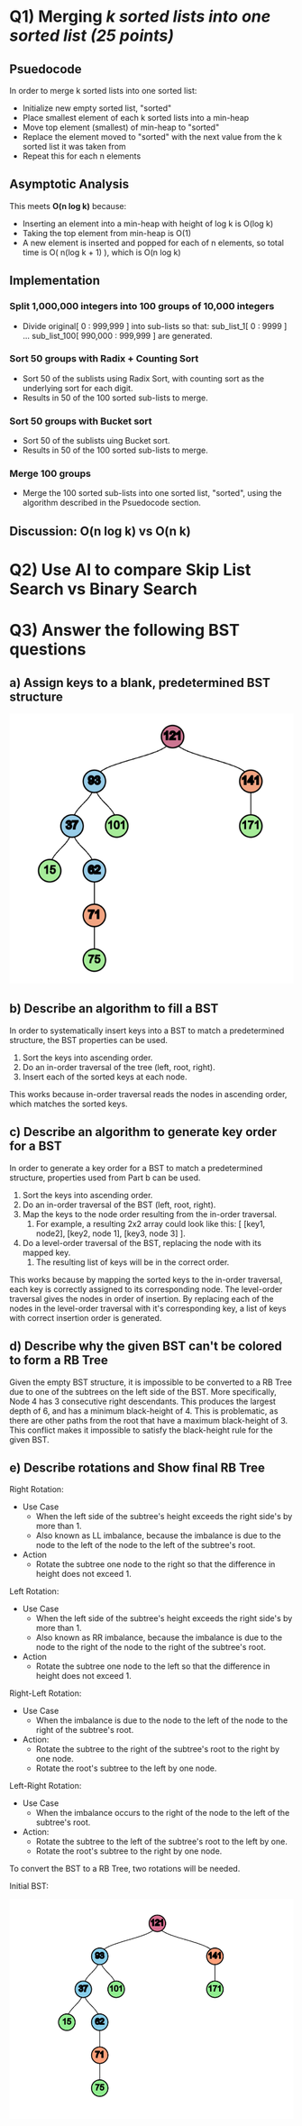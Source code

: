 # Q1) Merging *k **sorted* lists into one sorted list (25 points)**

## Psuedocode

In order to merge k sorted lists into one sorted list:

- Initialize new empty sorted list, "sorted"
- Place smallest element of each k sorted lists into a min-heap
- Move top element (smallest) of min-heap to "sorted"
- Replace the element moved to "sorted" with the next value from the k sorted list it was taken from
- Repeat this for each n elements

## Asymptotic Analysis

This meets **O(n log k)** because:

- Inserting an element into a min-heap with height of log k is O(log k)
- Taking the top element from min-heap is O(1)
- A new element is inserted and popped for each of n elements, so total time is O( n(log k + 1) ), which is O(n log k)

## Implementation

### Split 1,000,000 integers into 100 groups of 10,000 integers

- Divide original[ 0 : 999,999 ] into sub-lists so that: sub_list_1[ 0 : 9999 ] ... sub_list_100[ 990,000 : 999,999 ] are generated.

### Sort 50 groups with Radix + Counting Sort

- Sort 50 of the sublists using Radix Sort, with counting sort as the underlying sort for each digit.
- Results in 50 of the 100 sorted sub-lists to merge.

### Sort 50 groups with Bucket sort

- Sort 50 of the sublists uing Bucket sort.
- Results in 50 of the 100 sorted sub-lists to merge.

### Merge 100 groups

- Merge the 100 sorted sub-lists into one sorted list, "sorted", using the algorithm described in the Psuedocode section.

## Discussion: O(n log k) vs O(n k)

# Q2) Use AI to compare Skip List Search vs Binary Search

# Q3) Answer the following BST questions

## a) Assign keys to a blank, predetermined BST structure

![1744316956174](image/README/1744316956174.png)

## b) Describe an algorithm to fill a BST

In order to systematically insert keys into a BST to match a predetermined structure, the BST properties can be used.

1. Sort the keys into ascending order.
2. Do an in-order traversal of the tree (left, root, right).
3. Insert each of the sorted keys at each node.

This works because in-order traversal reads the nodes in ascending order, which matches the sorted keys.

## c) Describe an algorithm to generate key order for a BST

In order to generate a key order for a BST to match a predetermined structure, properties used from Part b can be used.

1. Sort the keys into ascending order.
2. Do an in-order traversal of the BST (left, root, right).
3. Map the keys to the node order resulting from the in-order traversal.
   1. For example, a resulting 2x2 array could look like this: [ [key1, node2], [key2, node 1], [key3, node 3] ].
4. Do a level-order traversal of the BST, replacing the node with its mapped key.
   1. The resulting list of keys will be in the correct order.

This works because by mapping the sorted keys to the in-order traversal, each key is correctly assigned to its corresponding node. The level-order traversal gives the nodes in order of insertion. By replacing each of the nodes in the level-order traversal with it's corresponding key, a list of keys with correct insertion order is generated.

## d) Describe why the given BST can't be colored to form a RB Tree

Given the empty BST structure, it is impossible to be converted to a RB Tree due to one of the subtrees on the left side of the BST. More specifically, Node 4 has 3 consecutive right descendants. This produces the largest depth of 6, and has a minimum black-height of 4. This is problematic, as there are other paths from the root that have a maximum black-height of 3. This conflict makes it impossible to satisfy the black-height rule for the given BST.

## e) Describe rotations and Show final RB Tree

Right Rotation:

- Use Case
  - When the left side of the subtree's height exceeds the right side's by more than 1.
  - Also known as LL imbalance, because the imbalance is due to the node to the left of the node to the left of the subtree's root.
- Action
  - Rotate the subtree one node to the right so that the difference in height does not exceed 1.

Left Rotation:

- Use Case
  - When the left side of the subtree's height exceeds the right side's by more than 1.
  - Also known as RR imbalance, because the imbalance is due to the node to the right of the node to the right of the subtree's root.
- Action
  - Rotate the subtree one node to the left so that the difference in height does not exceed 1.

Right-Left Rotation:

- Use Case
  - When the imbalance is due to the node to the left of the node to the right of the subtree's root.
- Action:
  - Rotate the subtree to the right of the subtree's root to the right by one node.
  - Rotate the root's subtree to the left by one node.

Left-Right Rotation:

- Use Case
  - When the imbalance occurs to the right of the node to the left of the subtree's root.
- Action:
  - Rotate the subtree to the left of the subtree's root to the left by one.
  - Rotate the root's subtree to the right by one node.


To convert the BST to a RB Tree, two rotations will be needed.

Initial BST:

![1744389678168](image/README/1744389678168.png)

